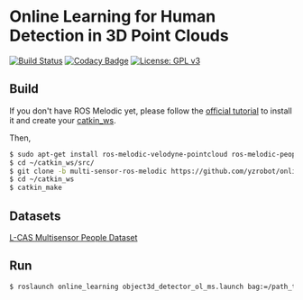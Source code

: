 # Online Learning for Human Detection in 3D Point Clouds

[![Build Status](https://travis-ci.org/yzrobot/online_learning.svg?branch=master)](https://travis-ci.org/yzrobot/online_learning)
[![Codacy Badge](https://app.codacy.com/project/badge/Grade/63b189ca851b4a30903e19fef1a10d36)](https://www.codacy.com/gh/yzrobot/online_learning/dashboard?utm_source=github.com&amp;utm_medium=referral&amp;utm_content=yzrobot/online_learning&amp;utm_campaign=Badge_Grade)
[![License: GPL v3](https://img.shields.io/badge/License-GPLv3-blue.svg)](https://www.gnu.org/licenses/gpl-3.0)

## Build

If you don't have ROS Melodic yet, please follow the [official tutorial](http://wiki.ros.org/melodic/Installation/Ubuntu) to install it and create your [catkin_ws](http://wiki.ros.org/ROS/Tutorials/InstallingandConfiguringROSEnvironment).

Then,

```bash
$ sudo apt-get install ros-melodic-velodyne-pointcloud ros-melodic-people-msgs ros-melodic-leg-detector libsvm-dev libsvm-tools
$ cd ~/catkin_ws/src/
$ git clone -b multi-sensor-ros-melodic https://github.com/yzrobot/online_learning.git
$ cd ~/catkin_ws
$ catkin_make
```

## Datasets

[L-CAS Multisensor People Dataset](https://lcas.lincoln.ac.uk/wp/research/data-sets-software/l-cas-multisensor-people-dataset/)

## Run

```bash
$ roslaunch online_learning object3d_detector_ol_ms.launch bag:=/path_to_your/LCAS_MS_20160523_1200_1218.bag
```
